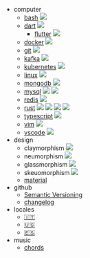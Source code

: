 - computer
  - [bash](BASH.md) [![](https://img.shields.io/badge/offical--%23000)](https://www.gnu.org/software/bash/manual/bash.html)
  - [dart](DART.md) [![](https://img.shields.io/badge/offical--%23000)](https://www.dart.dev)
    - [flutter](FLUTTER.md) [![](https://img.shields.io/badge/offical--%23000)](https://www.flutter.dev)
  - [docker](DOCKER.md) [![](https://img.shields.io/badge/offical--%23000)](https://www.docker.com)
  - [git](GIT.md) [![](https://img.shields.io/badge/offical--%23000)](https://www.git-scm.com)
  - [kafka](KAFKA.md) [![](https://img.shields.io/badge/offical--%23000)](https://www.kafka.apache.org)
  - [kubernetes](KUBERNETES.md) [![](https://img.shields.io/badge/offical--%23000)](https://www.kubernetes.io)
  - [linux](LINUX.md) [![](https://img.shields.io/badge/offical--%23000)](https://www.linux.org)
  - [mongodb](MONGODB.md) [![](https://img.shields.io/badge/offical--%23000)](https://www.mongodb.com)
  - [mysql](MYSQL.md) [![](https://img.shields.io/badge/offical--%23000)](https://www.mysql.com) [![](https://img.shields.io/badge/sqlzoo--%23000)](https://sqlzoo.net)
  - [redis](REDIS.md) [![](https://img.shields.io/badge/offical--%23000)](https://www.redis.com)
  - [rust](RUST.md) [![](https://img.shields.io/badge/offical--%23000)](https://www.rust-lang.org) [![](https://img.shields.io/badge/The_Rust_Programming_Language--%23000)](https://doc.rust-lang.org/book) [![](https://img.shields.io/badge/rustlings--%23000)](https://github.com/rust-lang/rustlings) [![](https://img.shields.io/badge/Rust_By_Example--%23000)](https://doc.rust-lang.org/rust-by-example)
  - [typescript](TYPESCRIPT.md) [![](https://img.shields.io/badge/offical--%23000)](https://www.typescriptlang.org)
  - [vim](VIM.md) [![](https://img.shields.io/badge/offical--%23000)](https://www.vim.org)
  - [vscode](VSCODE.md) [![](https://img.shields.io/badge/offical--%23000)](https://code.visualstudio.com)
- design
  - claymorphism [![](https://img.shields.io/badge/dribbble--%23000)](https://dribbble.com/search/claymorphism)
  - neumorphism [![](https://img.shields.io/badge/dribbble--%23000)](https://dribbble.com/search/neumorphism)
  - glassmorphism [![](https://img.shields.io/badge/dribbble--%23000)](https://dribbble.com/search/glassmorphism)
  - skeuomorphism [![](https://img.shields.io/badge/dribbble--%23000)](https://dribbble.com/search/skeuomorphism)
  - [material](https://m3.material.io)
- github
  - [Semantic Versioning](https://semver.org)
  - [changelog](https://keepachangelog.com)
- locales
  - [:it:](IT.md)
  - [:us:](EN.md)
  - [:es:](ES.md)
- music
  - [chords](CHORDS.md)